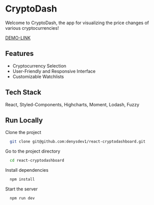 
# CryptoDash

Welcome to CryptoDash, the app for visualizing the price changes of various cryptocurrencies!

[DEMO-LINK](https://react-cryptodashboard.vercel.app/)
## Features

- Cryptocurrency Selection
- User-Friendly and Responsive Interface
- Customizable Watchlists


## Tech Stack

React, Styled-Components, Highcharts, Moment, Lodash, Fuzzy
## Run Locally

Clone the project

```bash
  git clone git@github.com:denysdev1/react-cryptodashboard.git
```

Go to the project directory

```bash
  cd react-cryptodashboard
```

Install dependencies

```bash
  npm install
```

Start the server

```bash
  npm run dev
```